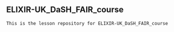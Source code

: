 ## ELIXIR-UK_DaSH_FAIR_course
    
    This is the lesson repository for ELIXIR-UK_DaSH_FAIR_course

